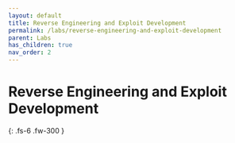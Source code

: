```yaml
---
layout: default
title: Reverse Engineering and Exploit Development
permalink: /labs/reverse-engineering-and-exploit-development
parent: Labs
has_children: true
nav_order: 2
---
```


# Reverse Engineering and Exploit Development

{: .fs-6 .fw-300 }